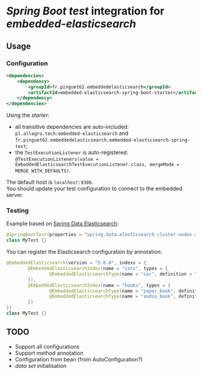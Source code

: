 # *Spring Boot test* integration for *embedded-elasticsearch*

## Usage

### Configuration

```xml
<dependencies>
    <dependency>
        <groupId>fr.pinguet62.embeddedelasticsearch</groupId>
        <artifactId>embedded-elasticsearch-spring-boot-starter</artifactId>
    </dependency>
</dependencies>
```

Using the *starter*:
* all transitive dependencies are auto-included: `pl.allegro.tech:embedded-elasticsearch` and `fr.pinguet62.embeddedelasticsearch:embedded-elasticsearch-spring-test`;
* the `TestExecutionListener` is auto-registered: `@TestExecutionListeners(value = EmbeddedElasticsearchTestExecutionListener.class, mergeMode = MERGE_WITH_DEFAULTS)`.

The default host is `localhost:9300`.  
You should update your test configuration to connect to the embedded server.

### Testing

Example based on [Spring Data Elasticsearch](https://docs.spring.io/spring-data/elasticsearch/docs/current/reference/html/):
```java
@SpringBootTest(properties = "spring.data.elasticsearch.cluster-nodes = localhost:9300")
class MyTest {}
```

You can register the Elasticsearch configuration by annotation:
```java
@EmbeddedElasticsearch(version = "5.6.0", indexs = {
        @EmbeddedElasticsearchIndex(name = "cars", types = {
                @EmbeddedElasticsearchType(name = "car", definition = "classpath:car-mapping.json"),
        }),
        @EmbeddedElasticsearchIndex(name = "books", types = {
                @EmbeddedElasticsearchType(name = "paper_book", definition = "classpath:paper-book-mapping.json"),
                @EmbeddedElasticsearchType(name = "audio_book", definition = "classpath:audio-book-mapping.json")
        })
})
class MyTest {}
```

## TODO

* Support all configurations
* Support method annotation
* Configuration from bean (from AutoConfiguration?)
* *data set* initialisation
